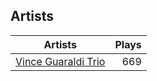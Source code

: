 ## Artists
Artists | Plays 
----- | -----: 
[Vince Guaraldi Trio](/artists/vince-guaraldi-trio-37943) | 669

